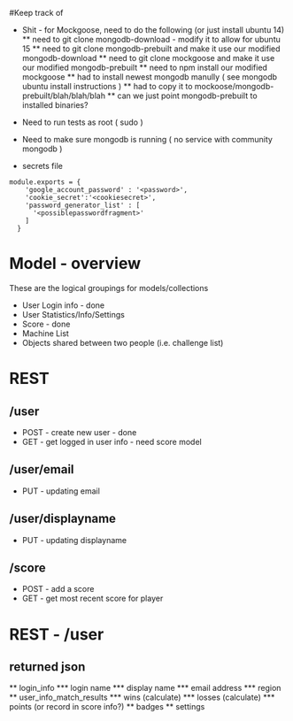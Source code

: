 #Keep track of
* Shit - for Mockgoose, need to do the following (or just install ubuntu 14)
** need to git clone mongodb-download - modify it to allow for ubuntu 15
** need to git clone mongodb-prebuilt and make it use our modified mongodb-download
** need to git clone mockgoose and make it use our modified mongodb-prebuilt
** need to npm install our modified mockgoose 
** had to install newest mongodb manully ( see mongodb ubuntu install instructions )
** had to copy it to mockoose/mongodb-prebuilt/blah/blah/blah
** can we just point mongodb-prebuilt to installed binaries?

* Need to run tests as root ( sudo )
* Need to make sure mongodb is running ( no service with community mongodb )

* secrets file

```
module.exports = {
    'google_account_password' : '<password>',
    'cookie_secret':'<cookiesecret>',
    'password_generator_list' : [
      '<possiblepasswordfragment>'
    ]
  }
```

# Model - overview
These are the logical groupings for models/collections 
* User Login info - done
* User Statistics/Info/Settings
* Score - done
* Machine List
* Objects shared between two people (i.e. challenge list)

# REST
## /user
* POST - create new user - done
* GET - get logged in user info - need score model
## /user/email
* PUT - updating email
## /user/displayname
* PUT - updating displayname
## /score
* POST - add a score
* GET - get most recent score for player

# REST - /user
## returned json
** login_info
*** login name 
*** display name
*** email address
*** region
** user_info_match_results
*** wins (calculate)
*** losses (calculate)
*** points (or record in score info?)
** badges
** settings
